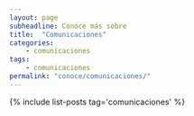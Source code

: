 ```yaml
---
layout: page
subheadline: Conoce más sobre
title:  "Comunicaciones"
categories:
    - comunicaciones
tags:
    - comunicaciones
permalink: "conoce/comunicaciones/"
---
```

{% include list-posts tag='comunicaciones' %}